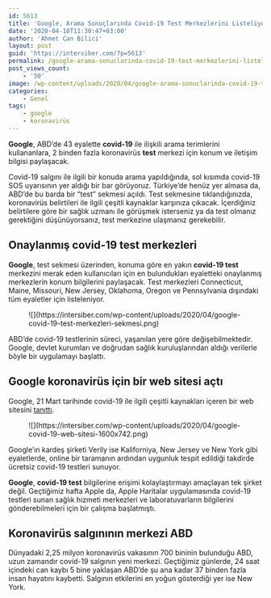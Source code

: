 ```yaml
---
id: 5613
title: 'Google, Arama Sonuçlarında Covid-19 Test Merkezlerini Listeliyor'
date: '2020-04-18T11:30:47+03:00'
author: 'Ahmet Can Bilici'
layout: post
guid: 'https://intersiber.com/?p=5613'
permalink: /google-arama-sonuclarinda-covid-19-test-merkezlerini-listeliyor/
post_views_count:
    - '50'
image: /wp-content/uploads/2020/04/google-arama-sonuclarinda-covid-19-test-merkezlerini-listeliyor.jpeg
categories:
    - Genel
tags:
    - google
    - koronavirüs
---
```


**Google**, ABD’de 43 eyalette **covid-19** ile ilişkili arama terimlerini kullananlara, 2 binden fazla koronavirüs **test** merkezi için konum ve iletişim bilgisi paylaşacak.

Covid-19 salgını ile ilgili bir konuda arama yapıldığında, sol kısımda covid-19 SOS uyarısının yer aldığı bir bar görüyoruz. Türkiye’de henüz yer almasa da, ABD’de bu barda bir “test” sekmesi açıldı. Test sekmesine tıklandığınızda, koronavirüs belirtileri ile ilgili çeşitli kaynaklar karşınıza çıkacak. İçerdiğiniz belirtilere göre bir sağlık uzmanı ile görüşmek isterseniz ya da test olmanız gerektiğini düşünüyorsanız, test merkezine ulaşmanız gerekebilir.

## Onaylanmış covid-19 test merkezleri

**Google**, test sekmesi üzerinden, konuma göre en yakın **covid-19 test** merkezini merak eden kullanıcıları için en bulundukları eyaletteki onaylanmış merkezlerin konum bilgilerini paylaşacak. Test merkezleri Connecticut, Maine, Missouri, New Jersey, Oklahoma, Oregon ve Pennsylvania dışındaki tüm eyaletler için listeleniyor.

<figure class="wp-block-image size-large">![](https://intersiber.com/wp-content/uploads/2020/04/google-covid-19-test-merkezleri-sekmesi.png)</figure>ABD’de covid-19 testlerinin süreci, yaşanılan yere göre değişebilmektedir. Google, devlet kurumları ve doğrudan sağlık kuruluşlarından aldığı verilerle böyle bir uygulamayı başlattı.

## Google koronavirüs için bir web sitesi açtı

Google, 21 Mart tarihinde covid-19 ile ilgili çeşitli kaynakları içeren bir web sitesini [tanıttı](https://www.google.com/covid19/).

<figure class="wp-block-image size-large">![](https://intersiber.com/wp-content/uploads/2020/04/google-covid-19-web-sitesi-1600x742.png)</figure>Google’ın kardeş şirketi Verily ise Kaliforniya, New Jersey ve New York gibi eyaletlerde, online bir taramanın ardından uygunluk tespit edildiği takdirde ücretsiz covid-19 testleri sunuyor.

**Google**, **covid-19 test** bilgilerine erişimi kolaylaştırmayı amaçlayan tek şirket değil. Geçtiğimiz hafta Apple da, Apple Haritalar uygulamasında covid-19 testleri sunan sağlık hizmeti merkezleri ve laboratuvarların bilgilerini gönderebilmeleri için bir çalışma başlatmıştı.

## Koronavirüs salgınının merkezi ABD

Dünyadaki 2,25 milyon koronavirüs vakasının 700 bininin bulunduğu ABD, uzun zamandır covid-19 salgının yeni merkezi. Geçtiğimiz günlerde, 24 saat içindeki can kaybı 5 bine yaklaşan ABD’de şu ana kadar 37 binden fazla insan hayatını kaybetti. Salgının etkilerini en yoğun gösterdiği yer ise New York.